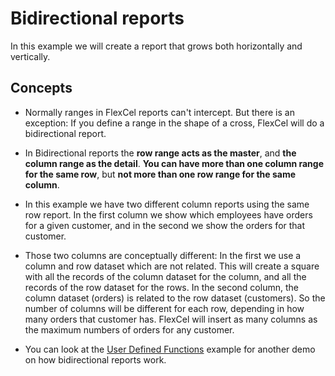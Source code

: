 # Bidirectional reports

In this example we will create a report that grows both horizontally and
vertically.

## Concepts

- Normally ranges in FlexCel reports can't intercept. But there is an
  exception: If you define a range in the shape of a cross, FlexCel
  will do a bidirectional report.

- In Bidirectional reports the **row range acts as the master**, and
  **the column range as the detail**. **You can have more than one
  column range for the same row**, but **not more than one row range
  for the same column**.

- In this example we have two different column reports using the same
  row report. In the first column we show which employees have
  orders for a given customer, and in the second we show the orders
  for that customer.

- Those two columns are conceptually different: In the first we use a
  column and row dataset which are not related. This will create a
  square with all the records of the column dataset for the column,
  and all the records of the row dataset for the rows. In the second
  column, the column dataset (orders) is related to the row dataset
  (customers). So the number of columns will be different for each
  row, depending in how many orders that customer has. FlexCel will
  insert as many columns as the maximum numbers of orders for any
  customer.

- You can look at the [User Defined Functions](https://download.tmssoftware.com/flexcel/doc/vcl/samples/delphi/reports/user-defined-functions/index.html) example for another
  demo on how bidirectional reports work.
